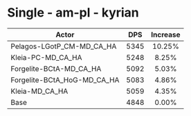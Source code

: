 # Single - am-pl - kyrian
| Actor | DPS | Increase |
|---|:---:|:---:|
|Pelagos-LGotP_CM-MD_CA_HA|5345|10.25%|
|Kleia-PC-MD_CA_HA|5248|8.25%|
|Forgelite-BCtA-MD_CA_HA|5092|5.03%|
|Forgelite-BCtA_HoG-MD_CA_HA|5083|4.86%|
|Kleia-MD_CA_HA|5059|4.35%|
|Base|4848|0.00%|

